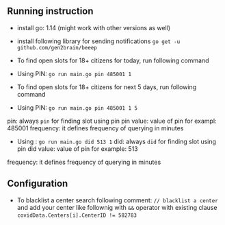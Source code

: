 ## Running instruction
- install go: 1.14 (might work with other versions as well)
- install following library for sending notifications
`go get -u github.com/gen2brain/beeep`
- To find open slots for 18+ citizens for today,  run following command
- Using PIN: `go run main.go pin 485001 1`

- To find open slots for 18+ citizens for next 5 days,  run following command
- Using PIN: `go run main.go pin 485001 1 5`

pin: always `pin` for finding slot using pin
pin value: value of pin for exampl: 485001
frequency: it defines frequency of querying in minutes
- Using : `go run main.go did 513 1`
did: always `did` for finding slot using pin
did value: value of pin for example: 513

frequency: it defines frequency of querying in minutes

## Configuration 
- To blacklist a center search following comment:
`// blacklist a center` and add your center like follownig with `&&` operator with existing clause
`covidData.Centers[i].CenterID != 582783`
